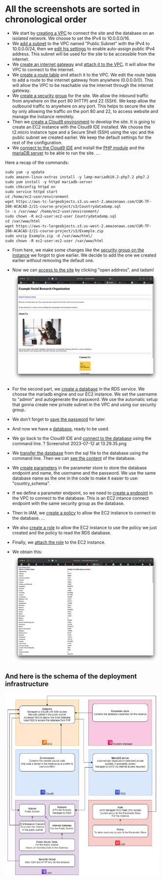 # All the screenshots are sorted in chronological order

- We start by [creating a VPC](Screenshot%202023-07-12%20at%2012.01.54.png) to connect the site and the database on an isolated network. We choose to set the IPv4 to 10.0.0.0/16.
- We [add a subnet](Screenshot%202023-07-12%20at%2012.02.39.png) to the VPC named "Public Subnet" with the IPv4 to 10.0.0.0/24, then we [edit his settings](Screenshot%202023-07-12%20at%2012.03.03.png) to enable auto-assign public IPv4 address. This subnet will be used for the site to be accessible from the internet.
- We [create an internet gateway](Screenshot%202023-07-12%20at%2012.03.44.png) and [attach it to the VPC](Screenshot%202023-07-12%20at%2012.04.03.png). It will allow the VPC to connect to the internet.
- We [create a route table](Screenshot%202023-07-12%20at%2012.04.58.png) and attach it to the VPC. We edit the route table to add a route to the internet gateway from anywhere (0.0.0.0/0). This will allow the VPC to be reachable via the internet through the internet gateway.
- We [create a security group](Screenshot%202023-07-12%20at%2012.12.56.png) for the site. We allow the inbound traffic from anywhere on the port 80 (HTTP) and 22 (SSH). We keep allow the outbound traffic to anywhere on any port. This helps to secure the site by only allowing the traffic on the port 80 and 22, to access website and manage the instance remotely.
- Then we [create a Cloud9 environment](Screenshot%202023-07-12%20at%2012.17.18.png) to develop the site. It is going to create an EC2 instance with the Cloud9 IDE installed. We choose the t2.micro instance type and a Secure Shell (SSH) using the vpc and the public subnet we created earlier. We keep the default settings for the rest of the configuration.
- We [connect to the Cloud9 IDE](Screenshot%202023-07-12%20at%2012.18.44.png) and install the [PHP module](Screenshot%202023-07-12%20at%2012.21.29.png) and the [mariaDB server](Screenshot%202023-07-12%20at%2012.21.58.png) to be able to run the site.
...

Here a recap of the commands:
```
sudo yum -y update
sudo amazon-linux-extras install -y lamp-mariadb10.2-php7.2 php7.2
sudo yum install -y httpd mariadb-server
sudo chkconfig httpd on
sudo service httpd start
cd /home/ec2-user/environment
wget https://aws-tc-largeobjects.s3.us-west-2.amazonaws.com/CUR-TF-200-ACACAD-2/21-course-project/s3/Countrydatadump.sql
ln -s /var/www/ /home/ec2-user/environment/
sudo chown -R ec2-user:ec2-user Countrydatadump.sql
cd /var/www/html
wget https://aws-tc-largeobjects.s3.us-west-2.amazonaws.com/CUR-TF-200-ACACAD-2/21-course-project/s3/Example.zip
sudo unzip Example.zip -d /var/www/html/
sudo chown -R ec2-user:ec2-user /var/www/html
```

- From here, we make some changes like the [security group on the instance](Screenshot%202023-07-12%20at%2012.33.00.png) we forgot to give earlier. We decide to add the one we created earlier without removing the default one.
- Now we can [access to the site](Screenshot%202023-07-12%20at%2012.34.29.png) by clicking "open address", and tadam!
![WebSite](Screenshot%202023-07-12%20at%2012.34.49.png)

- For the second part, we [create a database](Screenshot%202023-07-12%20at%2012.35.39.png) in the RDS service. We choose the mariadb engine and our EC2 instance. We set the username to "admin" and autogenerate the password. We use the automatic setup that gonna create new private subnet in the VPC and using our security group.
- We don't forget to [save the password](Screenshot%202023-07-12%20at%2013.19.38.png) for later.
- And now we have a [database](Screenshot%202023-07-12%20at%2013.23.52.png), ready to be used.
- We go back to the Cloud9 IDE and [connect to the database](Screenshot%202023-07-12%20at%2013.28.19.png) using the command line.
? Screenshot 2023-07-12 at 13.29.35.png
- We [transfer the database](Screenshot%202023-07-12%20at%2013.29.35.png) from the sql file to the database using the command line. Then we can [see the content](Screenshot%202023-07-12%20at%2013.30.36.png) of the database.
- We [create parameters](Screenshot%202023-07-12%20at%2013.37.26.png) in the parameter store to store the database endpoint and name, the username and the password. We use the same database name as the one in the code to make it easier to use: "country_schema".
- If we define a parameter endpoint, so we need to [create a endpoint](Screenshot%202023-07-12%20at%2013.58.14.png) in the VPC to connect to the database. This is an EC2 intance connect endpoint with the same security group as the database.
- Then in IAM, we [create a policy](Screenshot%202023-07-12%20at%2014.14.06.png) to allow the EC2 instance to connect to the database. ...
- We also [create a role](Screenshot%202023-07-12%20at%2014.14.54.png) to allow the EC2 instance to use the policy we just created and the policy to read the RDS database.
- Finally, we [attach the role](Screenshot%202023-07-12%20at%2014.15.46.png) to the EC2 instance.
- We obtain this:
![WebSite](Screenshot%202023-07-12%20at%2014.16.04.png)

## And here is the schema of the deployment infrastructure

![Network Infrastructure](CapstoneAWS.png)
